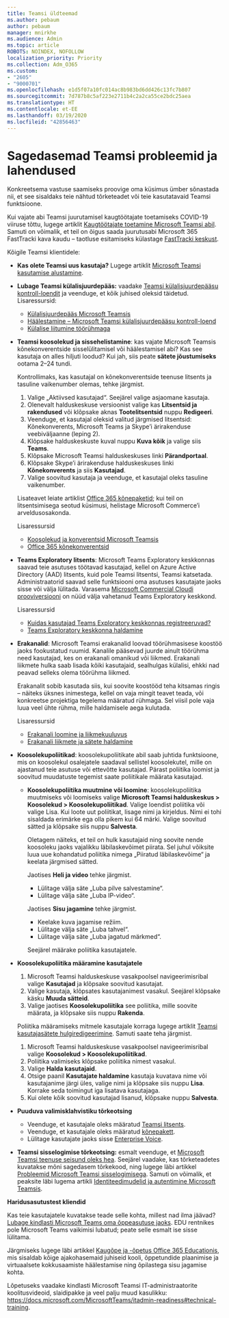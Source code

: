 ```yaml
---
title: Teamsi üldteemad
ms.author: pebaum
author: pebaum
manager: mnirkhe
ms.audience: Admin
ms.topic: article
ROBOTS: NOINDEX, NOFOLLOW
localization_priority: Priority
ms.collection: Adm_O365
ms.custom:
- "2605"
- "9000701"
ms.openlocfilehash: e1d5f07a10fc014ac8b983bd6dd426c13fc7b807
ms.sourcegitcommit: 7d787b8c5af223e2711b4c2a2ca55ce2bdc25aea
ms.translationtype: HT
ms.contentlocale: et-EE
ms.lasthandoff: 03/19/2020
ms.locfileid: "42856463"
---
```

# <a name="teams-common-issues-and-resolutions"></a>Sagedasemad Teamsi probleemid ja lahendused

Konkreetsema vastuse saamiseks proovige oma küsimus ümber sõnastada nii, et see sisaldaks teie nähtud tõrketeadet või teie kasutatavaid Teamsi funktsioone.

Kui vajate abi Teamsi juurutamisel kaugtöötajate toetamiseks COVID-19 viiruse tõttu, lugege artiklit [Kaugtöötajate toetamine Microsoft Teamsi abil](https://docs.microsoft.com/microsoftteams/support-remote-work-with-teams). Samuti on võimalik, et teil on õigus saada juurutusabi Microsoft 365 FastTracki kava kaudu – taotluse esitamiseks külastage [FastTracki keskust](https://www.microsoft.com/fasttrack).

Kõigile Teamsi klientidele:

- **Kas olete Teamsi uus kasutaja?** Lugege artiklit [Microsoft Teamsi kasutamise alustamine](https://docs.microsoft.com/microsoftteams/get-started-with-teams-quick-start).
- **Lubage Teamsi külalisjuurdepääs:** vaadake [Teamsi külalisjuurdepääsu kontroll-loendit](https://docs.microsoft.com/microsoftteams/guest-access-checklist) ja veenduge, et kõik juhised oleksid täidetud. Lisaressursid:
    - [Külalisjuurdepääs Microsoft Teamsis](https://docs.microsoft.com/microsoftteams/guest-access)
    - [Häälestamine – Microsoft Teamsi külalisjuurdepääsu kontroll-loend](https://docs.microsoft.com/microsoftteams/guest-access-checklist)
    - [Külalise liitumine töörühmaga](https://docs.microsoft.com/microsoftteams/guest-joins)

- **Teamsi koosolekud ja sissehelistamine**: kas vajate Microsoft Teamsis kõnekonverentside sisselülitamisel või häälestamisel abi? Kas see kasutaja on alles hiljuti loodud? Kui jah, siis peate **sätete jõustumiseks** ootama 2–24 tundi. 

    Kontrollimaks, kas kasutajal on kõnekonverentside teenuse litsents ja tasuline vaikenumber olemas, tehke järgmist.
    1.    Valige „Aktiivsed kasutajad“. Seejärel valige asjaomane kasutaja.
    2.    Olenevalt halduskeskuse versioonist valige kas **Litsentsid ja rakendused** või klõpsake aknas **Tootelitsentsid** nuppu **Redigeeri**.
    3.    Veenduge, et kasutajal oleksid valitud järgmised litsentsid: Kõnekonverents, Microsoft Teams ja Skype’i ärirakenduse veebiväljaanne (leping 2).
    4.    Klõpsake halduskeskuste kuval nuppu **Kuva kõik** ja valige siis **Teams**.
    5.    Klõpsake Microsoft Teamsi halduskeskuses linki **Pärandportaal**.
    6.    Klõpsake Skype’i ärirakenduse halduskeskuses linki **Kõnekonverents** ja siis **Kasutajad**.
    7.    Valige soovitud kasutaja ja veenduge, et kasutajal oleks tasuline vaikenumber.
    
    Lisateavet leiate artiklist [Office 365 kõnepaketid](https://docs.microsoft.com/microsoftteams/calling-plans-for-office-365); kui teil on litsentsimisega seotud küsimusi, helistage Microsoft Commerce’i arveldusosakonda.

    Lisaressursid

    - [Koosolekud ja konverentsid Microsoft Teamsis](https://docs.microsoft.com/microsoftteams/deploy-meetings-microsoft-teams-landing-page)
    - [Office 365 kõnekonverentsid](https://docs.microsoft.com/microsoftteams/audio-conferencing-in-office-365)

- **Teams Exploratory litsents**: Microsoft Teams Exploratory keskkonnas saavad teie asutuses töötavad kasutajad, kellel on Azure Active Directory (AAD) litsents, kuid pole Teamsi litsentsi, Teamsi katsetada. Administraatorid saavad selle funktsiooni oma asutuses kasutajate jaoks sisse või välja lülitada. Varasema [Microsoft Commercial Cloudi prooviversiooni](https://docs.microsoft.com/microsoftteams/iw-trial-teams) on nüüd välja vahetanud Teams Exploratory keskkond.

    Lisaressursid

    - [Kuidas kasutajad Teams Exploratory keskkonnas registreeruvad?](https://docs.microsoft.com/microsoftteams/teams-exploratory#how-users-sign-up-for-the-teams-exploratory-experience)
    - [Teams Exploratory keskkonna haldamine](https://docs.microsoft.com/microsoftteams/teams-exploratory#manage-the-teams-exploratory-experience)

- **Erakanalid**: Microsoft Teamsi erakanalid loovad töörühmasisese koostöö jaoks fookustatud ruumid. Kanalile pääsevad juurde ainult töörühma need kasutajad, kes on erakanali omanikud või liikmed. Erakanali liikmete hulka saab lisada kõiki kasutajaid, sealhulgas külalisi, ehkki nad peavad selleks olema töörühma liikmed.

    Erakanalit sobib kasutada siis, kui soovite koostööd teha kitsamas ringis – näiteks üksnes inimestega, kellel on vaja mingit teavet teada, või konkreetse projektiga tegelema määratud rühmaga. Sel viisil pole vaja luua veel ühte rühma, mille haldamisele aega kulutada.

    Lisaressursid
    - [Erakanali loomine ja liikmekuuluvus](https://docs.microsoft.com/microsoftteams/private-channels#private-channel-creation-and-membership)
    - [Erakanali liikmete ja sätete haldamine](https://docs.microsoft.com/microsoftteams/private-channels#manage-private-channel-membership-and-settings)

- **Koosolekupoliitikad**: koosolekupoliitikate abil saab juhtida funktsioone, mis on koosolekul osalejatele saadaval sellistel koosolekutel, mille on ajastanud teie asutuse või ettevõtte kasutajad. Pärast poliitika loomist ja soovitud muudatuste tegemist saate poliitikale määrata kasutajad. 
    - **Koosolekupoliitika muutmine või loomine**: koosolekupoliitika muutmiseks või loomiseks valige **Microsoft Teamsi halduskeskus > Koosolekud > Koosolekupoliitikad**. Valige loendist poliitika või valige Lisa. Kui loote uut poliitikat, lisage nimi ja kirjeldus. Nimi ei tohi sisaldada erimärke ega olla pikem kui 64 märki. Valige soovitud sätted ja klõpsake siis nuppu **Salvesta**.

        Oletagem näiteks, et teil on hulk kasutajaid ning soovite nende koosoleku jaoks vajalikku läbilaskevõimet piirata. Sel juhul võiksite luua uue kohandatud poliitika nimega „Piiratud läbilaskevõime“ ja keelata järgmised sätted.

        Jaotises **Heli ja video** tehke järgmist.
        - Lülitage välja säte „Luba pilve salvestamine“.
        - Lülitage välja säte „Luba IP-video“.

        Jaotises **Sisu jagamine** tehke järgmist.
        - Keelake kuva jagamise režiim.
        - Lülitage välja säte „Luba tahvel“.
        - Lülitage välja säte „Luba jagatud märkmed“.

        Seejärel määrake poliitika kasutajatele.

- **Koosolekupoliitika määramine kasutajatele**

    1. Microsoft Teamsi halduskeskuse vasakpoolsel navigeerimisribal valige **Kasutajad** ja klõpsake soovitud kasutajat.
    2. Valige kasutaja, klõpsates kasutajanimest vasakul. Seejärel klõpsake käsku **Muuda sätteid**.
    3. Valige jaotises **Koosolekupoliitika** see poliitika, mille soovite määrata, ja klõpsake siis nuppu **Rakenda**.

    Poliitika määramiseks mitmele kasutajale korraga lugege artiklit [Teamsi kasutajasätete hulgiredigeerimine](https://docs.microsoft.com/microsoftteams/edit-user-settings-in-bulk). Samuti saate teha järgmist.

    1. Microsoft Teamsi halduskeskuse vasakpoolsel navigeerimisribal valige **Koosolekud > Koosolekupoliitikad**.
    2. Poliitika valimiseks klõpsake poliitika nimest vasakul.
    3. Valige **Halda kasutajaid**.
    4. Otsige paanil **Kasutajate haldamine** kasutaja kuvatava nime või kasutajanime järgi üles, valige nimi ja klõpsake siis nuppu **Lisa**. Korrake seda toimingut iga lisatava kasutajaga.
    5. Kui olete kõik soovitud kasutajad lisanud, klõpsake nuppu **Salvesta**.

- **Puuduva valimisklahvistiku tõrkeotsing**  

    - Veenduge, et kasutajale oleks määratud [Teamsi litsents](https://docs.microsoft.com/MicrosoftTeams/assign-teams-licenses).
    - Veenduge, et kasutajale oleks määratud [kõnepakett](https://docs.microsoft.com/MicrosoftTeams/calling-plan-landing-page).
    - Lülitage kasutajate jaoks sisse [Enterprise Voice](https://docs.microsoft.com/skypeforbusiness/skype-for-business-hybrid-solutions/plan-your-phone-system-cloud-pbx-solution/enable-users-for-enterprise-voice-online-and-phone-system-voicemail#to-enable-your-users-for-phone-system-in-office-365-voice-and-voicemail).

- **Teamsi sisselogimise tõrkeotsing:** esmalt veenduge, et [Microsoft Teamsi teenuse seisund oleks hea](https://admin.microsoft.com/Adminportal/Home?source=applauncher#/servicehealth). Seejärel vaadake, kas tõrketeadetes kuvatakse mõni sagedasem tõrkekood, ning lugege läbi artikkel [Probleemid Microsoft Teamsi sisselogimisega](https://support.office.com/article/a02f683b-61a3-4008-9447-ee60c5593b0f).  Samuti on võimalik, et peaksite läbi lugema artikli [Identiteedimudelid ja autentimine Microsoft Teamsis](https://docs.microsoft.com/MicrosoftTeams/identify-models-authentication).

**Haridusasutustest kliendid**

Kas teie kasutajatele kuvatakse teade selle kohta, millest nad ilma jäävad? [Lubage kindlasti Microsoft Teams oma õppeasutuse jaoks](https://docs.microsoft.com/microsoft-365/education/intune-edu-trial/enable-microsoft-teams). EDU rentnikes pole Microsoft Teams vaikimisi lubatud; peate selle esmalt ise sisse lülitama.

Järgmiseks lugege läbi artikkel [Kaugõpe ja -õpetus Office 365 Educationis](https://support.office.com/article/remote-teaching-and-learning-in-office-365-education-f651ccae-7b65-478b-8366-51bb884025c4), mis sisaldab kõige ajakohasemaid juhiseid kooli, õppetundide plaanimise ja virtuaalsete kokkusaamiste häälestamise ning õpilastega sisu jagamise kohta.

Lõpetuseks vaadake kindlasti Microsoft Teamsi IT-administraatorite koolitusvideoid, slaidipakke ja veel palju muud kasulikku: https://docs.microsoft.com/MicrosoftTeams/itadmin-readiness#technical-training. 
